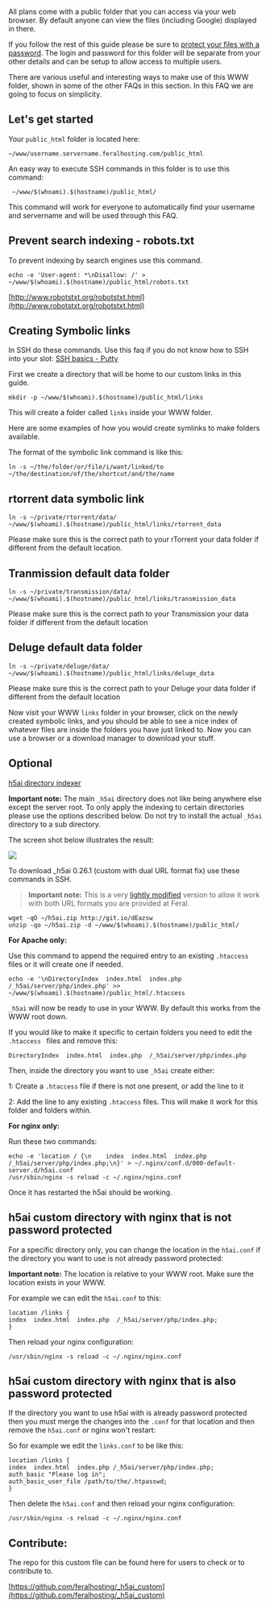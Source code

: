 
All plans come with a public folder that you can access via your web browser. By default anyone can view the files (including Google) displayed in there. 

If you follow the rest of this guide please be sure to [protect your files with a password](https://www.feralhosting.com/faq/view?question=22). The login and password for this folder will be separate from your other details and can be setup to allow access to multiple users.

There are various useful and interesting ways to make use of this WWW folder, shown in some of the other FAQs in this section. In this FAQ we are going to focus on simplicity.

Let's get started 
---

Your `public_html` folder is located here:

~~~
~/www/username.servername.feralhosting.com/public_html
~~~

An easy way to execute SSH commands in this folder is to use this command:

~~~
 ~/www/$(whoami).$(hostname)/public_html/
~~~

This command will work for everyone to automatically find your username and servername and will be used through this FAQ.

Prevent search indexing - robots.txt
---

To prevent indexing by search engines use this command.

~~~
echo -e 'User-agent: *\nDisallow: /' > ~/www/$(whoami).$(hostname)/public_html/robots.txt
~~~
[http://www.robotstxt.org/robotstxt.html](http://www.robotstxt.org/robotstxt.html)

Creating Symbolic links
---

In SSH do these commands. Use this faq if you do not know how to SSH into your slot: [SSH basics - Putty](https://www.feralhosting.com/faq/view?question=12)

First we create a directory that will be home to our custom links in this guide.

~~~
mkdir -p ~/www/$(whoami).$(hostname)/public_html/links
~~~

This will create a folder called `links` inside your WWW folder.

Here are some examples of how you would create symlinks to make folders available.

The format of the symbolic link command is like this:

~~~
ln -s ~/the/folder/or/file/i/want/linked/to ~/the/destination/of/the/shortcut/and/the/name
~~~

rtorrent data symbolic link
---

~~~
ln -s ~/private/rtorrent/data/ ~/www/$(whoami).$(hostname)/public_html/links/rtorrent_data
~~~

Please make sure this is the correct path to your rTorrent your data folder if different from the default location.

Tranmission default data folder
---

~~~
ln -s ~/private/transmission/data/ ~/www/$(whoami).$(hostname)/public_html/links/transmission_data
~~~

Please make sure this is the correct path to your Transmission your data folder if different from the default location

Deluge default data folder
---

~~~
ln -s ~/private/deluge/data/ ~/www/$(whoami).$(hostname)/public_html/links/deluge_data
~~~

Please make sure this is the correct path to your Deluge your data folder if different from the default location

Now visit your WWW `links` folder in your browser, click on the newly created symbolic links, and you should be able to see a nice index of whatever files are inside the folders you have just linked to. Now you can use a browser or a download manager to download your stuff.

Optional
---

[h5ai directory indexer](http://larsjung.de/h5ai/)

**Important note:** The main `_h5ai` directory does not like being anywhere else except the server root. To only apply the indexing to certain directories please use the options described below. Do not try to install the actual `_h5ai` directory to a sub directory.

The screen shot below illustrates the result:

![](https://raw.github.com/feralhosting/feralfilehosting/master/Feral%20Wiki/HTTP/Putting%20your%20WWW%20folder%20to%20use/h5ai.png)

To download _h5ai 0.26.1 (custom with dual URL format fix) use these commands in SSH.

> **Important note:** This is a very [lightly modified](https://github.com/feralhosting/_h5ai_custom/commit/5a9629e91612259b23e42ca723a7417b6aa2f7ad) version to allow it work with both URL formats you are provided at Feral.

~~~
wget -qO ~/h5ai.zip http://git.io/dEazsw
unzip -qo ~/h5ai.zip -d ~/www/$(whoami).$(hostname)/public_html/
~~~

**For Apache only:**

Use this command to append the required entry to an existing `.htaccess` files or it will create one if needed.

~~~
echo -e '\nDirectoryIndex  index.html  index.php  /_h5ai/server/php/index.php' >> ~/www/$(whoami).$(hostname)/public_html/.htaccess
~~~

`_h5ai` will now be ready to use in your WWW. By default this works from the WWW root down. 

If you would like to make it specific to certain folders you need to edit the `.htaccess ` files and remove this:

~~~
DirectoryIndex  index.html  index.php  /_h5ai/server/php/index.php
~~~

Then, inside the directory you want to use `_h5ai` create either:

1: Create a `.htaccess` file if there is not one present, or add the line to it 

2: Add the line to any existing `.htaccess` files. This will make it work for this folder and folders within.

**For nginx only:**

Run these two commands:

~~~
echo -e 'location / {\n    index  index.html  index.php  /_h5ai/server/php/index.php;\n}' > ~/.nginx/conf.d/000-default-server.d/h5ai.conf
/usr/sbin/nginx -s reload -c ~/.nginx/nginx.conf
~~~

Once it has restarted the h5ai should be working.

h5ai custom directory with nginx that is not password protected
---

For a specific directory only, you can change the location in the `h5ai.conf` if the directory you want to use is not already password protected:

**Important note:** The location is relative to your WWW root. Make sure the location exists in your WWW.

For example we can edit the `h5ai.conf` to this:

~~~
location /links {
index  index.html  index.php  /_h5ai/server/php/index.php;
}
~~~

Then reload your nginx configuration:

~~~
/usr/sbin/nginx -s reload -c ~/.nginx/nginx.conf
~~~

h5ai custom directory with nginx that is also password protected 
---

If the directory you want to use h5ai with is already password protected then you must merge the changes into the `.conf` for that location and then remove the `h5ai.conf` or nginx won't restart:

So for example we edit the `links.conf` to be like this:

~~~
location /links {
index  index.html  index.php /_h5ai/server/php/index.php;
auth_basic "Please log in";
auth_basic_user_file /path/to/the/.htpasswd;
}
~~~

Then delete the `h5ai.conf` and then reload your nginx configuration:

~~~
/usr/sbin/nginx -s reload -c ~/.nginx/nginx.conf
~~~

Contribute:
---

The repo for this custom file can be found here for users to check or to contribute to.

[https://github.com/feralhosting/_h5ai_custom](https://github.com/feralhosting/_h5ai_custom)



